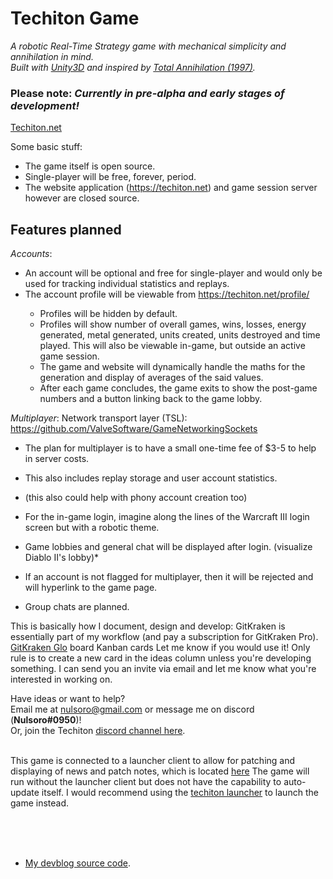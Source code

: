 # Techiton Game
<i>A robotic Real-Time Strategy game with mechanical simplicity and annihilation in mind.</i>
<br>
*Built with [Unity3D](https://unity3d.com/) and inspired by [Total Annihilation (1997)](https://en.wikipedia.org/wiki/Total_Annihilation).* 
<br>
### Please note: <i>Currently in pre-alpha and early stages of development!</i>
[Techiton.net](https://techiton.net)

Some basic stuff:
  - The game itself is open source.
  - Single-player will be free, forever, period.
  - The website application (https://techiton.net) and game session server however are closed source.


## Features planned
*Accounts*:
  - An account will be optional and free for single-player and would only be used for tracking individual statistics and replays.
  - The account profile will be viewable from https://techiton.net/profile/<username>
    - Profiles will be hidden by default.
    - Profiles will show number of overall games, wins, losses, energy generated, metal generated, units created, units destroyed and time played. This will also be viewable in-game, but outside an active game session.
    - The game and website will dynamically handle the maths for the generation and display of averages of the said values.
    - After each game concludes, the game exits to show the post-game numbers and a button linking back to the game lobby.

*Multiplayer*:
  Network transport layer (TSL): https://github.com/ValveSoftware/GameNetworkingSockets
  - The plan for multiplayer is to have a small one-time fee of $3-5 to help in server costs.<br>
  - This also includes replay storage and user account statistics.<br>
  - (this also could help with phony account creation too)<br>
  
  

  - For the in-game login, imagine along the lines of the Warcraft III login screen but with a robotic theme.
  - Game lobbies and general chat will be displayed after login. (visualize Diablo II's lobby)* 
  - If an account is not flagged for multiplayer, then it will be rejected and will hyperlink to the game page.
  - Group chats are planned.

This is basically how I document, design and develop:
GitKraken is essentially part of my workflow (and pay a subscription for GitKraken Pro).
[GitKraken Glo](https://www.gitkraken.com/glo) board Kanban cards 
Let me know if you would use it!  Only rule is to create a new card in the ideas column unless you're developing something.
I can send you an invite via email and let me know what you're interested in working on.


Have ideas or want to help? <br>
Email me at nulsoro@gmail.com or message me on discord (**Nulsoro#0950**)!<br>
Or, join the Techiton [discord channel here](https://discord.gg/aHTN9Ad).<br><br>

This game is connected to a launcher client to allow for patching and displaying of news and patch notes, which is located [here](https://github.com/jacobbetz/techiton-launcher)
The game will run without the launcher client but does not have the capability to auto-update itself.
I would recommend using the [techiton launcher](https://github.com/jacobbetz/techiton-launcher) to launch the game instead.
<br><br>

<br><br>
* [My devblog source code](https://github.com/jacobbetz/jacobbetz.github.io). <br>

